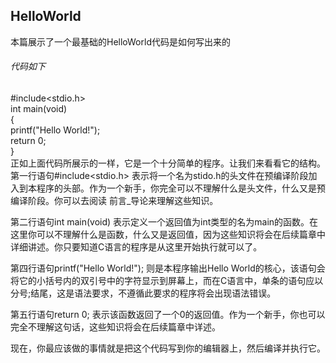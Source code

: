 ## HelloWorld
本篇展示了一个最基础的HelloWorld代码是如何写出来的

###### 代码如下
\#include\<stdio.h\>  
int main(void)  
\{  
   printf(\"Hello World!\")\;  
    return 0\;  
\}  
正如上面代码所展示的一样，它是一个十分简单的程序。让我们来看看它的结构。  
第一行语句\#include\<stdio.h\> 表示将一个名为stido.h的头文件在预编译阶段加入到本程序的头部。作为一个新手，你完全可以不理解什么是头文件，什么又是预编译阶段。你可以去阅读 前言_导论来理解这些知识。  
  

第二行语句int main(void)  表示定义一个返回值为int类型的名为main的函数。在这里你可以不理解什么是函数，什么又是返回值，因为这些知识将会在后续篇章中详细讲述。你只要知道C语言的程序是从这里开始执行就可以了。  
  

第四行语句printf(\"Hello World!\")\;  则是本程序输出Hello World的核心，该语句会将它的小括号内的双引号中的字符显示到屏幕上，而在C语言中，单条的语句应以分号\;结尾，这是语法要求，不遵循此要求的程序将会出现语法错误。  
  

第五行语句return 0\; 表示该函数返回了一个0的返回值。作为一个新手，你也可以完全不理解这句话，这些知识将会在后续篇章中详述。  
  
现在，你最应该做的事情就是把这个代码写到你的编辑器上，然后编译并执行它。